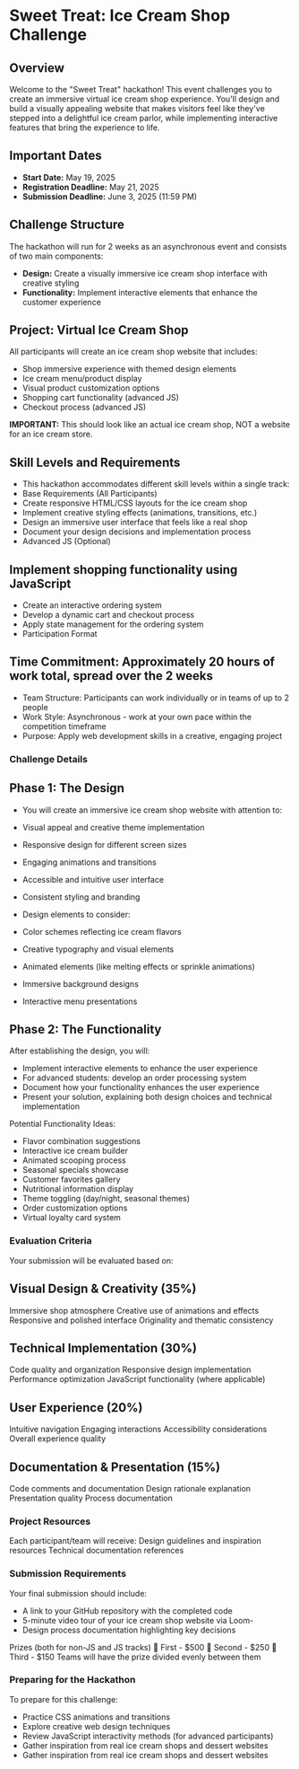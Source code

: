 # Sweet Treat: Ice Cream Shop Challenge

## Overview

Welcome to the "Sweet Treat" hackathon! This event challenges you to create an immersive virtual ice cream shop experience. You'll design and build a visually appealing website that makes visitors feel like they've stepped into a delightful ice cream parlor, while implementing interactive features that bring the experience to life.

## Important Dates

- **Start Date:** May 19, 2025  
- **Registration Deadline:** May 21, 2025  
- **Submission Deadline:** June 3, 2025 (11:59 PM)

## Challenge Structure

The hackathon will run for 2 weeks as an asynchronous event and consists of two main components:

- **Design:** Create a visually immersive ice cream shop interface with creative styling
- **Functionality:** Implement interactive elements that enhance the customer experience

## Project: Virtual Ice Cream Shop

All participants will create an ice cream shop website that includes:

- Shop immersive experience with themed design elements
- Ice cream menu/product display
- Visual product customization options
- Shopping cart functionality (advanced JS)
- Checkout process (advanced JS)

**IMPORTANT:** This should look like an actual ice cream shop, NOT a website for an ice cream store.

## Skill Levels and Requirements

- This hackathon accommodates different skill levels within a single track:
- Base Requirements (All Participants)
- Create responsive HTML/CSS layouts for the ice cream shop
- Implement creative styling effects (animations, transitions, etc.)
- Design an immersive user interface that feels like a real shop
- Document your design decisions and implementation process
- Advanced JS (Optional)

## Implement shopping functionality using JavaScript

- Create an interactive ordering system
- Develop a dynamic cart and checkout process
- Apply state management for the ordering system
- Participation Format

## Time Commitment: Approximately 20 hours of work total, spread over the 2 weeks

- Team Structure: Participants can work individually or in teams of up to 2 people
- Work Style: Asynchronous - work at your own pace within the competition timeframe
- Purpose: Apply web development skills in a creative, engaging project

### Challenge Details

## Phase 1: The Design

- You will create an immersive ice cream shop website with attention to:
- Visual appeal and creative theme implementation
- Responsive design for different screen sizes
- Engaging animations and transitions
- Accessible and intuitive user interface
- Consistent styling and branding

- Design elements to consider:
- Color schemes reflecting ice cream flavors
- Creative typography and visual elements
- Animated elements (like melting effects or sprinkle animations)
- Immersive background designs
- Interactive menu presentations

## Phase 2: The Functionality

After establishing the design, you will:

- Implement interactive elements to enhance the user experience
- For advanced students: develop an order processing system
- Document how your functionality enhances the user experience
- Present your solution, explaining both design choices and technical implementation

Potential Functionality Ideas:

- Flavor combination suggestions
- Interactive ice cream builder
- Animated scooping process
- Seasonal specials showcase
- Customer favorites gallery
- Nutritional information display
- Theme toggling (day/night, seasonal themes)
- Order customization options
- Virtual loyalty card system

### Evaluation Criteria

Your submission will be evaluated based on:

## Visual Design & Creativity (35%)

Immersive shop atmosphere
Creative use of animations and effects
Responsive and polished interface
Originality and thematic consistency

## Technical Implementation (30%)

Code quality and organization
Responsive design implementation
Performance optimization
JavaScript functionality (where applicable)

## User Experience (20%)

Intuitive navigation
Engaging interactions
Accessibility considerations
Overall experience quality

## Documentation & Presentation (15%)

Code comments and documentation
Design rationale explanation
Presentation quality
Process documentation

### Project Resources

Each participant/team will receive:
Design guidelines and inspiration resources
Technical documentation references

### Submission Requirements

Your final submission should include:

- A link to your GitHub repository with the completed code
- 5-minute video tour of your ice cream shop website via Loom-  
- Design process documentation highlighting key decisions

Prizes (both for non-JS and JS tracks)
🥇 First - $500
🥈 Second - $250
🥉 Third - $150
Teams will have the prize divided evenly between them

### Preparing for the Hackathon

To prepare for this challenge:

- Practice CSS animations and transitions
- Explore creative web design techniques
- Review JavaScript interactivity methods (for advanced participants)
- Gather inspiration from real ice cream shops and dessert websites
- Gather inspiration from real ice cream shops and dessert websites
